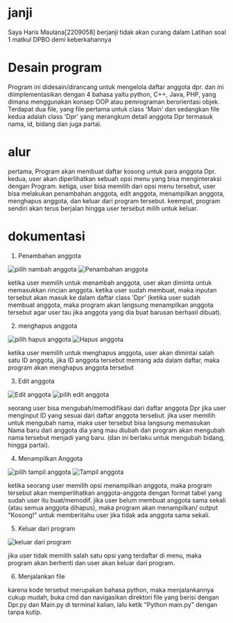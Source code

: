 # janji #
Saya Haris Maulana[2209058] berjanji tidak akan curang dalam Latihan soal 1 matkul DPBO demi keberkahannya

# Desain program #
Program ini didesain/dirancang untuk mengelola daftar anggota dpr. dan ini diimplementasikan dengan 4 bahasa yaitu python, C++, Java, PHP, yang dimana menggunakan konsep OOP atau pemrograman berorientasi objek. Terdapat dua file, yang file pertama untuk class 'Main' dan sedangkan file kedua adalah class 'Dpr' yang merangkum detail anggota Dpr termasuk nama, id, bidang dan juga partai.

# alur #
pertama, Program akan membuat daftar kosong untuk para anggota Dpr.
kedua, user akan diperlihatkan sebuah opsi menu yang bisa menginteraksi dengan Program.
ketiga, user bisa memilih dari opsi menu tersebut, user bisa melakukan penambahan anggota, edit anggota, menampilkan anggota, menghapus anggota, dan keluar dari program tersebut.
keempat, program sendiri akan terus berjalan hingga user tersebut milih untuk keluar.

# dokumentasi #
1. Penambahan anggota


![pilih nambah anggota](https://github.com/harismln22/LP1DPBO2024C1/assets/159020670/4fb3e8ef-d661-4b0e-a9b0-670bc67c38cf)
![Penambahan anggota](https://github.com/harismln22/LP1DPBO2024C1/assets/159020670/d0b941ff-b8de-4312-a20a-85ddf91e1a95)


ketika user memilih untuk menambah anggota, user akan diminta untuk memasukkan rincian anggota. ketika user sudah membuat, maka inputan tersebut akan masuk ke dalam daftar class 'Dpr' (ketika user sudah membuat anggota, maka program akan langsung menampilkan anggota tersebut agar user tau jika anggota yang dia buat barusan berhasil dibuat).

2. menghapus anggota

![pilih hapus anggota](https://github.com/harismln22/LP1DPBO2024C1/assets/159020670/b396f616-5690-44e7-9ea1-1b949882425c)
![Hapus anggota](https://github.com/harismln22/LP1DPBO2024C1/assets/159020670/d7660cf4-d19a-4f20-8748-b7dfca4a1e59)

ketika user memilih untuk menghapus anggota, user akan dimintai salah satu ID anggota, jika ID anggota tersebut memang ada dalam daftar, maka program akan menghapus anggota tersebut

3. Edit anggota

![Edit anggota](https://github.com/harismln22/LP1DPBO2024C1/assets/159020670/1d62c732-8950-4ad6-a683-42ebadc87892)
![pilih edit anggota](https://github.com/harismln22/LP1DPBO2024C1/assets/159020670/08adfe4b-3665-49a6-ac19-907d280a36c3)


seorang user bisa mengubah/memodifikasi dari daftar anggota Dpr jika user menginput ID yang sesuai dari daftar anggota tersebut. jika user memilih untuk mengubah nama, maka user tersebut bisa langsung memasukan Nama baru dari anggota dia yang mau diubah dan program akan mengubah nama tersebut menjadi yang baru. (dan ini berlaku untuk mengubah bidang, hingga partai).

4. Menampilkan Anggota

![pilih tampil anggota](https://github.com/harismln22/LP1DPBO2024C1/assets/159020670/3f269a8f-61ab-4194-8154-5cfc6540a2e2)
![Tampil anggota](https://github.com/harismln22/LP1DPBO2024C1/assets/159020670/bcb2b20e-7b9e-4d04-8d11-326e19d77a4a)

ketika seorang user memilih opsi menampilkan anggota, maka program tersebut akan memperlihatkan anggota-anggota dengan format tabel yang sudah user itu buat/memodif. jika user belum membuat anggota sama sekali (atau semua anggota dihapus), maka program akan menampilkan/ output "Kosong!" untuk memberitahu user jika tidak ada anggota sama sekali.

5. Keluar dari program

![keluar dari program](https://github.com/harismln22/LP1DPBO2024C1/assets/159020670/4872afcb-dd8b-44a6-8572-2887ab09546b)

jika user tidak memilih salah satu opsi yang terdaftar di menu, maka program akan berhenti dan user akan keluar dari program.

6. Menjalankan file

karena kode tersebut merupakan bahasa python, maka menjalankannya cukup mudah, buka cmd dan navigasikan direktori file yang berisi dengan Dpr.py dan Main.py di terminal kalian, lalu ketik "Python main.py" dengan tanpa kutip.






